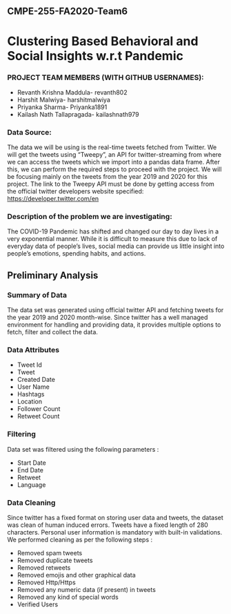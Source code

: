 ## CMPE-255-FA2020-Team6

# Clustering Based Behavioral and Social Insights w.r.t Pandemic 

### PROJECT TEAM MEMBERS (WITH GITHUB USERNAMES):
- Revanth Krishna Maddula- revanth802
- Harshit Malwiya- harshitmalwiya
- Priyanka Sharma- Priyanka1891
- Kailash Nath Tallapragada- kailashnath979

### Data Source:
The data we will be using is the real-time tweets fetched from Twitter. We will get the tweets using “Tweepy”, an API for twitter-streaming from where we can access the tweets which we import into a pandas data frame. After this, we can perform the required steps to proceed with the project.
We will be focusing mainly on the tweets from the year 2019 and 2020 for this project. The link to the Tweepy API must be done by getting access from the official twitter developers website specified: https://developer.twitter.com/en

### Description of the problem we are investigating:
The COVID-19 Pandemic has shifted and changed our day to day lives in a very exponential manner. While it is difficult to measure this due to lack of everyday data of people’s lives, social media can provide us little insight into people’s emotions, spending habits, and actions.

## Preliminary Analysis

### Summary of Data
The data set was generated using official twitter API and fetching tweets for the year 2019 and 2020 month-wise. Since twitter has a well managed environment for handling and providing data, it provides multiple options to fetch, filter and collect the data.

### Data Attributes 
- Tweet Id 
- Tweet 
- Created Date
- User Name
- Hashtags
- Location
- Follower Count
- Retweet Count


### Filtering
Data set was filtered using the following parameters : 
- Start Date
- End Date
- Retweet
- Language

### Data Cleaning
Since twitter has a fixed format on storing user data and tweets, the dataset was clean of human induced errors. Tweets have a fixed length of 280 characters. Personal user information is mandatory with built-in validations. 
We performed cleaning as per the following steps : 
- Removed spam tweets
- Removed duplicate tweets
- Removed retweets
- Removed emojis and other graphical data
- Removed Http/Https
- Removed any numeric data (if present) in tweets
- Removed any kind of special words
- Verified Users






